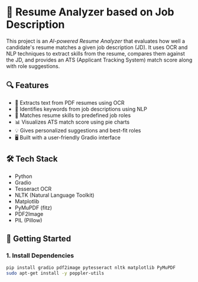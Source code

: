 # 🚀 Resume Analyzer based on Job Description

This project is an *AI-powered Resume Analyzer* that evaluates how well a candidate's resume matches a given job description (JD). It uses OCR and NLP techniques to extract skills from the resume, compares them against the JD, and provides an ATS (Applicant Tracking System) match score along with role suggestions.

## 🔍 Features

- 📄 Extracts text from PDF resumes using OCR
- 🧠 Identifies keywords from job descriptions using NLP
- 🧰 Matches resume skills to predefined job roles
- 📊 Visualizes ATS match score using pie charts
- 💡 Gives personalized suggestions and best-fit roles
- 🖥️ Built with a user-friendly Gradio interface

## 🛠️ Tech Stack

- Python
- Gradio
- Tesseract OCR
- NLTK (Natural Language Toolkit)
- Matplotlib
- PyMuPDF (fitz)
- PDF2Image
- PIL (Pillow)

## 🚀 Getting Started

### 1. Install Dependencies

```bash
pip install gradio pdf2image pytesseract nltk matplotlib PyMuPDF
sudo apt-get install -y poppler-utils
